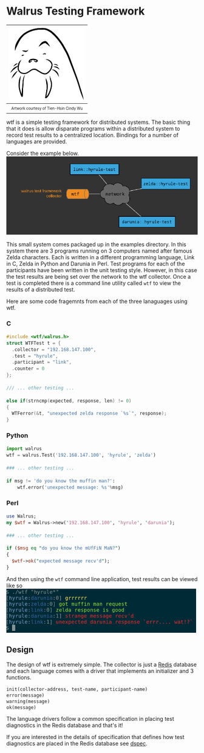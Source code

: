 # Walrus Testing Framework

| ![Monty](doc/monty.png) |
|:---:|
| <sup><sub> Artwork courtesy of Tien-Hsin Cindy Wu </sub></sup> |

wtf is a simple testing framework for distributed systems. The basic thing that it does is allow disparate programs within a distributed system to record test results to a centralized location. Bindings for a number of languages are provided. 

Consider the example below.
![Hyrule](doc/hyrule.png)

This small system comes packaged up in the examples directory. In this system there are 3 programs running on 3 computers named after famous Zelda characters. Each is written in a different programming language, Link in C, Zelda in Python and Darunia in Perl. Test programs for each of the participants have been written in the unit testing style. However, in this case the test results are being set over the network to the wtf collector. Once a test is completed there is a command line utility called `wtf` to view the results of a distributed test.

Here are some code fragemnts from each of the three lanaguages using wtf.

### C
```c
#include <wtf/walrus.h>
struct WTFTest t = {
  .collector = "192.168.147.100", 
  .test = "hyrule", 
  .participant = "link",
  .counter = 0
};

/// ... other testing ...

else if(strncmp(expected, response, len) != 0)
{
  WTFerror(&t, "unexpected zelda response `%s`", response);
}
```

### Python
```python
import walrus
wtf = walrus.Test('192.168.147.100', 'hyrule', 'zelda')

### ... other testing ...

if msg != 'do you know the muffin man?':
    wtf.error('unexpected message: %s'%msg)
```

### Perl
```perl
use Walrus;
my $wtf = Walrus->new('192.168.147.100', 'hyrule', 'darunia');

### ... other testing ...

if ($msg eq "do you know the mUfFiN MaN?")
{
  $wtf->ok("expected message recv'd");
}
```

And then using the `wtf` command line application, test results can be viewed like so
![wtf-cli](doc/wtf-cli.png)


## Design
The design of wtf is extremely simple. The collector is just a [Redis](https://redis.io) database and each language comes with a driver that implements an initializer and 3 functions.

```
init(collector-address, test-name, participant-name)
error(message)
warning(message)
ok(message)
```

The language drivers follow a common specification in placing test diagnostics in the Redis database and that's it!

If you are interested in the details of specification that defines how test diagnostics are placed in the Redis database see [dspec](doc/dspec.md).
